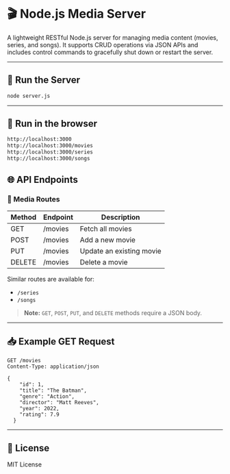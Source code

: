 # 🎬 Node.js Media Server

A lightweight RESTful Node.js server for managing media content (movies, series, and songs). It supports CRUD operations via JSON APIs and includes control commands to gracefully shut down or restart the server.

---

## 🚀 Run the Server

```bash
node server.js
```

---
## 🚀 Run in the browser

```bash
http://localhost:3000
http://localhost:3000/movies
http://localhost:3000/series 
http://localhost:3000/songs 
```

## 🌐 API Endpoints

### 📁 Media Routes

| Method | Endpoint   | Description              |
|--------|------------|--------------------------|
| GET    | /movies    | Fetch all movies         |
| POST   | /movies    | Add a new movie          |
| PUT    | /movies    | Update an existing movie |
| DELETE | /movies    | Delete a movie           |

Similar routes are available for:

- `/series`
- `/songs`

> **Note:** `GET`, `POST`, `PUT`, and `DELETE` methods require a JSON body.

---

## 📥 Example GET Request

```http
GET /movies
Content-Type: application/json

{
    "id": 1,
    "title": "The Batman",
    "genre": "Action",
    "director": "Matt Reeves",
    "year": 2022,
    "rating": 7.9
  }
```

---

## 📄 License

MIT License
